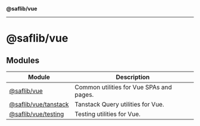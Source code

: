 **@saflib/vue**

***

# @saflib/vue

## Modules

| Module | Description |
| ------ | ------ |
| [@saflib/vue](@saflib/vue/index.md) | Common utilities for Vue SPAs and pages. |
| [@saflib/vue/tanstack](@saflib/vue/tanstack/index.md) | Tanstack Query utilities for Vue. |
| [@saflib/vue/testing](@saflib/vue/testing/index.md) | Testing utilities for Vue. |
